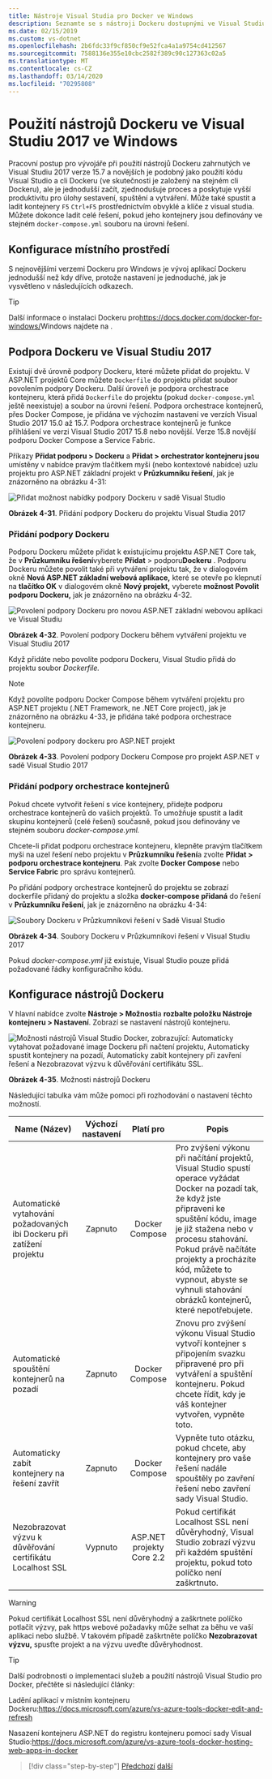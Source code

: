 ```yaml
---
title: Nástroje Visual Studia pro Docker ve Windows
description: Seznamte se s nástroji Dockeru dostupnými ve Visual Studiu 2017 verze 15.7 a novějších.
ms.date: 02/15/2019
ms.custom: vs-dotnet
ms.openlocfilehash: 2b6fdc33f9cf850cf9e52fca4a1a9754cd412567
ms.sourcegitcommit: 7588136e355e10cbc2582f389c90c127363c02a5
ms.translationtype: MT
ms.contentlocale: cs-CZ
ms.lasthandoff: 03/14/2020
ms.locfileid: "70295808"
---
```

# <a name="use-docker-tools-in-visual-studio-2017-on-windows"></a>Použití nástrojů Dockeru ve Visual Studiu 2017 ve Windows

Pracovní postup pro vývojáře při použití nástrojů Dockeru zahrnutých ve Visual Studiu 2017 verze 15.7 a novějších je podobný jako použití kódu Visual Studio a cli Dockeru (ve skutečnosti je založený na stejném cli Dockeru), ale je jednodušší začít, zjednodušuje proces a poskytuje vyšší produktivitu pro úlohy sestavení, spuštění a vytváření. Může také spustit a ladit kontejnery `F5` `Ctrl+F5` prostřednictvím obvyklé a klíče z visual studia. Můžete dokonce ladit celé řešení, pokud jeho kontejnery jsou definovány ve stejném `docker-compose.yml` souboru na úrovni řešení.

## <a name="configure-your-local-environment"></a>Konfigurace místního prostředí

S nejnovějšími verzemi Dockeru pro Windows je vývoj aplikací Dockeru jednodušší než kdy dříve, protože nastavení je jednoduché, jak je vysvětleno v následujících odkazech.

> [!TIP]
> Další informace o instalaci Dockeru pro<https://docs.docker.com/docker-for-windows/>Windows najdete na .

## <a name="docker-support-in-visual-studio-2017"></a>Podpora Dockeru ve Visual Studiu 2017

Existují dvě úrovně podpory Dockeru, které můžete přidat do projektu. V ASP.NET projektů Core můžete `Dockerfile` do projektu přidat soubor povolením podpory Dockeru. Další úroveň je podpora orchestrace kontejneru, která přidá `Dockerfile` do projektu (pokud `docker-compose.yml` ještě neexistuje) a soubor na úrovni řešení. Podpora orchestrace kontejnerů, přes Docker Compose, je přidána ve výchozím nastavení ve verzích Visual Studio 2017 15.0 až 15.7. Podpora orchestrace kontejnerů je funkce přihlášení ve verzi Visual Studio 2017 15.8 nebo novější. Verze 15.8 novější podporu Docker Compose a Service Fabric.

Příkazy **Přidat podporu > Dockeru** a **Přidat > orchestrator kontejneru jsou** umístěny v nabídce pravým tlačítkem myši (nebo kontextové nabídce) uzlu projektu pro ASP.NET základní projekt v **Průzkumníku řešení**, jak je znázorněno na obrázku 4-31:

![Přidat možnost nabídky podpory Dockeru v sadě Visual Studio](./media/add-docker-support-menu.png)

**Obrázek 4-31**. Přidání podpory Dockeru do projektu Visual Studia 2017

### <a name="add-docker-support"></a>Přidání podpory Dockeru

Podporu Dockeru můžete přidat k existujícímu projektu ASP.NET Core tak, že v **Průzkumníku řešení**vyberete **Přidat** > podporu**Dockeru** . Podporu Dockeru můžete povolit také při vytváření projektu tak, že v dialogovém okně **Nová ASP.NET základní webová aplikace,** které se otevře po klepnutí na **tlačítko OK** v dialogovém okně **Nový projekt,** vyberete **možnost Povolit podporu Dockeru,** jak je znázorněno na obrázku 4-32.

![Povolení podpory Dockeru pro novou ASP.NET základní webovou aplikaci ve Visual Studiu](./media/enable-docker-support-visual-studio.png)

**Obrázek 4-32**. Povolení podpory Dockeru během vytváření projektu ve Visual Studiu 2017

Když přidáte nebo povolíte podporu Dockeru, Visual Studio přidá do projektu soubor *Dockerfile.*

> [!NOTE]
> Když povolíte podporu Docker Compose během vytváření projektu pro ASP.NET projektu (.NET Framework, ne .NET Core project), jak je znázorněno na obrázku 4-33, je přidána také podpora orchestrace kontejneru.

![Povolení podpory dockeru pro ASP.NET projekt](media/enable-docker-compose-support.png)

**Obrázek 4-33**. Povolení podpory Dockeru Compose pro projekt ASP.NET v sadě Visual Studio 2017

### <a name="add-container-orchestration-support"></a>Přidání podpory orchestrace kontejnerů

Pokud chcete vytvořit řešení s více kontejnery, přidejte podporu orchestrace kontejnerů do vašich projektů. To umožňuje spustit a ladit skupinu kontejnerů (celé řešení) současně, pokud jsou definovány ve stejném souboru *docker-compose.yml.*

Chcete-li přidat podporu orchestrace kontejneru, klepněte pravým tlačítkem myši na uzel řešení nebo projektu v **Průzkumníku řešení**a zvolte **Přidat > podporu orchestrace kontejneru**. Pak zvolte **Docker Compose** nebo **Service Fabric** pro správu kontejnerů.

Po přidání podpory orchestrace kontejnerů do projektu se zobrazí dockerfile přidaný do projektu a složka **docker-compose přidaná** do řešení v **Průzkumníku řešení**, jak je znázorněno na obrázku 4-34:

![Soubory Dockeru v Průzkumníkovi řešení v Sadě Visual Studio](media/docker-support-solution-explorer.png)

**Obrázek 4-34**. Soubory Dockeru v Průzkumníkovi řešení v Visual Studiu 2017

Pokud *docker-compose.yml* již existuje, Visual Studio pouze přidá požadované řádky konfiguračního kódu.

## <a name="configure-docker-tools"></a>Konfigurace nástrojů Dockeru

V hlavní nabídce zvolte **Nástroje > Možnosti**a **rozbalte položku Nástroje kontejneru > Nastavení**. Zobrazí se nastavení nástrojů kontejneru.

![Možnosti nástrojů Visual Studio Docker, zobrazující: Automaticky vytahovat požadované image Dockeru při načtení projektu, Automaticky spustit kontejnery na pozadí, Automaticky zabít kontejnery při zavření řešení a Nezobrazovat výzvu k důvěřování certifikátu SSL.](./media/visual-studio-docker-tools-options.png)

**Obrázek 4-35**. Možnosti nástrojů Dockeru

Následující tabulka vám může pomoci při rozhodování o nastavení těchto možností.

| Name (Název) | Výchozí nastavení | Platí pro | Popis |
| -----|:---------------:|:----------:| ----------- |
| Automatické vytahování požadovaných ibi Dockeru při zatížení projektu | Zapnuto | Docker Compose | Pro zvýšení výkonu při načítání projektů, Visual Studio spustí operace vyžádat Docker na pozadí tak, že když jste připraveni ke spuštění kódu, image je již stažena nebo v procesu stahování. Pokud právě načítáte projekty a procházíte kód, můžete to vypnout, abyste se vyhnuli stahování obrázků kontejnerů, které nepotřebujete. |
| Automatické spouštění kontejnerů na pozadí | Zapnuto | Docker Compose | Znovu pro zvýšení výkonu Visual Studio vytvoří kontejner s připojením svazku připravené pro při vytváření a spuštění kontejneru. Pokud chcete řídit, kdy je váš kontejner vytvořen, vypněte toto. |
| Automaticky zabít kontejnery na řešení zavřít | Zapnuto | Docker Compose | Vypněte tuto otázku, pokud chcete, aby kontejnery pro vaše řešení nadále spouštěly po zavření řešení nebo zavření sady Visual Studio. |
| Nezobrazovat výzvu k důvěřování certifikátu Localhost SSL | Vypnuto | ASP.NET projekty Core 2.2 | Pokud certifikát Localhost SSL není důvěryhodný, Visual Studio zobrazí výzvu při každém spuštění projektu, pokud toto políčko není zaškrtnuto. |

> [!WARNING]
> Pokud certifikát Localhost SSL není důvěryhodný a zaškrtnete políčko potlačit výzvy, pak https webové požadavky může selhat za běhu ve vaší aplikaci nebo službě. V takovém případě zaškrtněte políčko **Nezobrazovat výzvu,** spusťte projekt a na výzvu uveďte důvěryhodnost.

> [!TIP]
> Další podrobnosti o implementaci služeb a použití nástrojů Visual Studio pro Docker, přečtěte si následující články:
>
>Ladění aplikací v místním kontejneru Dockeru:<https://docs.microsoft.com/azure/vs-azure-tools-docker-edit-and-refresh>
>
>Nasazení kontejneru ASP.NET do registru kontejneru pomocí sady Visual Studio:<https://docs.microsoft.com/azure/vs-azure-tools-docker-hosting-web-apps-in-docker>

>[!div class="step-by-step"]
>[Předchozí](docker-apps-inner-loop-workflow.md)
>[další](set-up-windows-containers-with-powershell.md)
